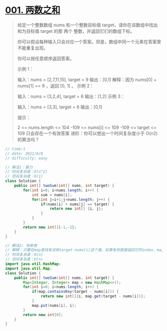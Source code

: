 # [001. 两数之和](https://leetcode-cn.com/problems/two-sum/)

> 给定一个整数数组 nums 和一个整数目标值 target，请你在该数组中找出 和为目标值 target  的那 两个 整数，并返回它们的数组下标。
>
> 你可以假设每种输入只会对应一个答案。但是，数组中同一个元素在答案里不能重复出现。
>
> 你可以按任意顺序返回答案。
>
> 示例 1：
>
> 输入：nums = [2,7,11,15], target = 9
> 输出：[0,1]
> 解释：因为 nums[0] + nums[1] == 9 ，返回 [0, 1] 。
> 示例 2：
>
> 输入：nums = [3,2,4], target = 6
> 输出：[1,2]
> 示例 3：
>
> 输入：nums = [3,3], target = 6
> 输出：[0,1]
>
>
> 提示：
>
> 2 <= nums.length <= 104
> -109 <= nums[i] <= 109
> -109 <= target <= 109
> 只会存在一个有效答案
> 进阶：你可以想出一个时间复杂度小于 O(n2) 的算法吗？



```java
// time:1
// date: 2021/6/6
// difficulty: easy	

// 解法1：暴力
// 时间复杂度：O(n^2)
// 空间复杂度：O(1)
class Solution {
    public int[] twoSum(int[] nums, int target) {
        for(int i=0; i<nums.length; i++) {
            int sum = nums[i];
            for(int j=i+1;j<nums.length; j++) {
                if(nums[i] + nums[j] == target) {
                    return new int[] {i, j};
                }
            }
        }
        return new int[]{-1,-1};
    }
}

// 解法2: 哈希表
// 解释：只要在map查找有没有target-nums[i]这个值，如果有则直接返回它的index，map的get方法时间复杂度为O(1)
// 时间复杂度：O(n)
// 空间复杂度：O(n)
import java.util.HashMap;
import java.util.Map;
class Solution {
    public int[] twoSum(int[] nums, int target) {
        Map<Integer, Integer> map = new HashMap<>();
        for(int i=0; i<nums.length; i++) {
            if(map.containsKey(target - nums[i])) {
                return new int[]{i, map.get(target - nums[i])};
            }
            map.put(nums[i], i);
        }
        return new int[0];
    }
}
```

